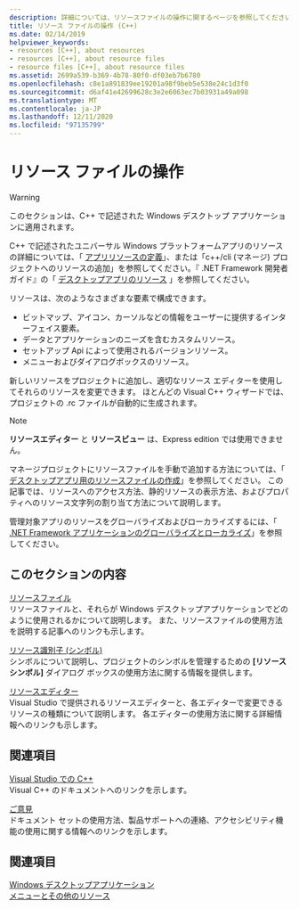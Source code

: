 ```yaml
---
description: 詳細については、リソースファイルの操作に関するページを参照してください。
title: リソース ファイルの操作 (C++)
ms.date: 02/14/2019
helpviewer_keywords:
- resources [C++], about resources
- resources [C++], about resource files
- resource files [C++], about resource files
ms.assetid: 2699a539-b369-4b78-80f0-df03eb7b6780
ms.openlocfilehash: c8e1a891839ee19201a98f9beb5e538e24c1d3f0
ms.sourcegitcommit: d6af41e42699628c3e2e6063ec7b03931a49a098
ms.translationtype: MT
ms.contentlocale: ja-JP
ms.lasthandoff: 12/11/2020
ms.locfileid: "97135799"
---
```

# <a name="working-with-resource-files"></a>リソース ファイルの操作

> [!WARNING]
> このセクションは、C++ で記述された Windows デスクトップ アプリケーションに適用されます。
>
> C++ で記述されたユニバーサル Windows プラットフォームアプリのリソースの詳細については、「 [アプリリソースの定義](/windows/uwp/app-resources/)」、または「c++/cli (マネージ) プロジェクトへのリソースの追加」を参照してください。『 .NET Framework 開発者ガイド』の「 [デスクトップアプリのリソース](/dotnet/framework/resources/index) 」を参照してください。

リソースは、次のようなさまざまな要素で構成できます。

- ビットマップ、アイコン、カーソルなどの情報をユーザーに提供するインターフェイス要素。
- データとアプリケーションのニーズを含むカスタムリソース。
- セットアップ Api によって使用されるバージョンリソース。
- メニューおよびダイアログボックスのリソース。

新しいリソースをプロジェクトに追加し、適切なリソース エディターを使用してそれらのリソースを変更できます。 ほとんどの Visual C++ ウィザードでは、プロジェクトの .rc ファイルが自動的に生成されます。

> [!NOTE]
> **リソースエディター** と **リソースビュー** は、Express edition では使用できません。

マネージプロジェクトにリソースファイルを手動で追加する方法については、「 [デスクトップアプリ用のリソースファイルの作成](/dotnet/framework/resources/creating-resource-files-for-desktop-apps)」を参照してください。 この記事では、リソースへのアクセス方法、静的リソースの表示方法、およびプロパティへのリソース文字列の割り当て方法について説明します。

管理対象アプリのリソースをグローバライズおよびローカライズするには、「 [.NET Framework アプリケーションのグローバライズとローカライズ](/dotnet/standard/globalization-localization/index)」を参照してください。

## <a name="in-this-section"></a>このセクションの内容

[リソースファイル](../windows/resource-files-visual-studio.md)<br/>
リソースファイルと、それらが Windows デスクトップアプリケーションでどのように使用されるかについて説明します。 また、リソースファイルの使用方法を説明する記事へのリンクも示します。

[リソース識別子 (シンボル)](../windows/symbols-resource-identifiers.md)<br/>
シンボルについて説明し、プロジェクトのシンボルを管理するための **[リソース シンボル]** ダイアログ ボックスの使用方法に関する情報を提供します。

[リソースエディター](../windows/resource-editors.md)<br/>
Visual Studio で提供されるリソースエディターと、各エディターで変更できるリソースの種類について説明します。 各エディターの使用方法に関する詳細情報へのリンクも示します。

## <a name="related-sections"></a>関連項目

[Visual Studio での C++](../overview/visual-cpp-in-visual-studio.md)<br/>
Visual C++ のドキュメントへのリンクを示します。

[ご意見](/visualstudio/ide/talk-to-us)<br/>
ドキュメント セットの使用方法、製品サポートへの連絡、アクセシビリティ機能の使用に関する情報へのリンクを示します。

## <a name="see-also"></a>関連項目

[Windows デスクトップアプリケーション](./desktop-applications-visual-cpp.md)<br/>
[メニューとその他のリソース](/windows/win32/menurc/resources)
